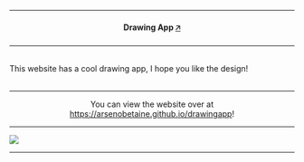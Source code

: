 <hr>
    <h4 align="center">Drawing App <a href="https://arsenobetaine.github.io/drawingapp">🡥</a></h4>
<hr>
    <p><br>This website has a cool drawing app, I hope you like the design!<br></br></p>
<hr>
    <p align="center">You can view the website over at <a href="https://arsenobetaine.github.io/drawingapp">https://arsenobetaine.github.io/drawingapp</a>!</p>
<hr>
    <img src="https://github.com/user-attachments/assets/f2438e02-a259-4411-9d93-b72a35818bbf" />
<hr>
